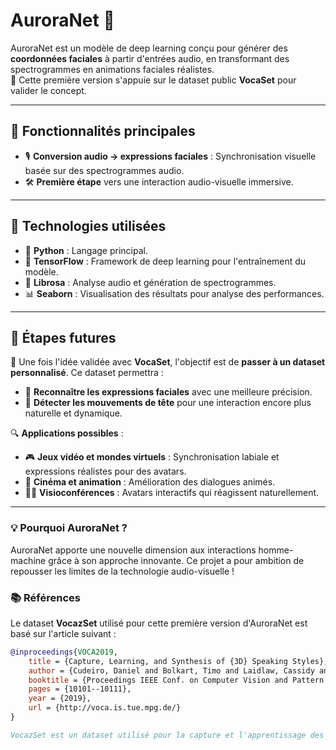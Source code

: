 # AuroraNet 🚀  
AuroraNet est un modèle de deep learning conçu pour générer des **coordonnées faciales** à partir d'entrées audio, en transformant des spectrogrammes en animations faciales réalistes.  
🌟 Cette première version s'appuie sur le dataset public **VocaSet** pour valider le concept.  

---

## 🌟 Fonctionnalités principales  
- 🎙️ **Conversion audio -> expressions faciales** : Synchronisation visuelle basée sur des spectrogrammes audio.  
- 🛠️ **Première étape** vers une interaction audio-visuelle immersive.  

---

## 🔧 Technologies utilisées  
- 🐍 **Python** : Langage principal.  
- 🔬 **TensorFlow** : Framework de deep learning pour l'entraînement du modèle.  
- 🎵 **Librosa** : Analyse audio et génération de spectrogrammes.  
- 📊 **Seaborn** : Visualisation des résultats pour analyse des performances.  

---

## 🚀 Étapes futures  
🎯 Une fois l'idée validée avec **VocaSet**, l'objectif est de **passer à un dataset personnalisé**. Ce dataset permettra :  
- 🤩 **Reconnaître les expressions faciales** avec une meilleure précision.  
- 🤖 **Détecter les mouvements de tête** pour une interaction encore plus naturelle et dynamique.  

🔍 **Applications possibles** :  
- 🎮 **Jeux vidéo et mondes virtuels** : Synchronisation labiale et expressions réalistes pour des avatars.  
- 🎥 **Cinéma et animation** : Amélioration des dialogues animés.  
- 🧑‍💻 **Visioconférences** : Avatars interactifs qui réagissent naturellement.  

---

### 💡 Pourquoi AuroraNet ?  
AuroraNet apporte une nouvelle dimension aux interactions homme-machine grâce à son approche innovante. Ce projet a pour ambition de repousser les limites de la technologie audio-visuelle !

### 📚 Références  
Le dataset **VocazSet** utilisé pour cette première version d'AuroraNet est basé sur l'article suivant :

```bibtex
@inproceedings{VOCA2019,
    title = {Capture, Learning, and Synthesis of {3D} Speaking Styles},
    author = {Cudeiro, Daniel and Bolkart, Timo and Laidlaw, Cassidy and Ranjan, Anurag and Black, Michael},
    booktitle = {Proceedings IEEE Conf. on Computer Vision and Pattern Recognition (CVPR)},
    pages = {10101--10111},
    year = {2019},
    url = {http://voca.is.tue.mpg.de/}
}

VocazSet est un dataset utilisé pour la capture et l'apprentissage des styles de parole en 3D. Il a été présenté dans l'article "Capture, Learning, and Synthesis of 3D Speaking Styles" (Cudeiro et al., 2019). Pour plus d'informations, vous pouvez consulter le site officiel du dataset ici.
